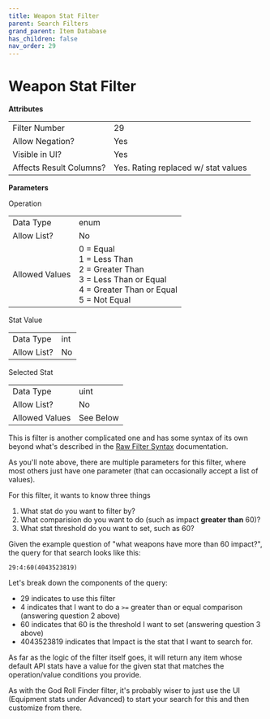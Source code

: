 ```yaml
---
title: Weapon Stat Filter
parent: Search Filters
grand_parent: Item Database
has_children: false
nav_order: 29
---
```


# Weapon Stat Filter

**Attributes**

<table>
<tr><td>Filter Number</td><td>29</td></tr>
<tr><td>Allow Negation?</td><td>Yes</td></tr>
<tr><td>Visible in UI?</td><td>Yes</td></tr>
<tr><td>Affects Result Columns?</td><td>Yes. Rating replaced w/ stat values</td></tr>
</table>

**Parameters**

Operation
<table>
<tr><td>Data Type</td><td>enum</td></tr>
<tr><td>Allow List?</td><td>No</td></tr>
<tr><td>Allowed Values</td><td>0 = Equal<br/>1 = Less Than<br/>2 = Greater Than<br/>3 = Less Than or Equal<br/>4 = Greater Than or Equal<br/>5 = Not Equal</td></tr>
</table>

Stat Value
<table>
<tr><td>Data Type</td><td>int</td></tr>
<tr><td>Allow List?</td><td>No</td></tr>
</table>

Selected Stat
<table>
<tr><td>Data Type</td><td>uint</td></tr>
<tr><td>Allow List?</td><td>No</td></tr>
<tr><td>Allowed Values</td><td>See Below</td></tr>
</table>

This is filter is another complicated one and has some syntax of its own beyond what's described in the [Raw Filter Syntax](./search-filters.html#raw-filter-syntax) documentation.

As you'll note above, there are multiple parameters for this filter, where most others just have one parameter (that can occasionally accept a list of values).

For this filter, it wants to know three things

1. What stat do you want to filter by?
2. What comparision do you want to do (such as impact **greater than** 60)?
3. What stat threshold do you want to set, such as 60?

Given the example question of "what weapons have more than 60 impact?", the query for that search looks like this:

`29:4:60(4043523819)`

Let's break down the components of the query:

* 29 indicates to use this filter
* 4 indicates that I want to do a `>=` greater than or equal comparison (answering question 2 above)
* 60 indicates that 60 is the threshold I want to set (answering question 3 above)
* 4043523819 indicates that Impact is the stat that I want to search for.

As far as the logic of the filter itself goes, it will return any item whose default API stats have a value for the given stat that matches the operation/value conditions you provide.

As with the God Roll Finder filter, it's probably wiser to just use the UI (Equipment stats under Advanced) to start your search for this and then customize from there.


